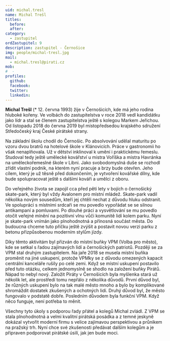 ```yaml
---
uid: michal.tresl
name: Michal Trešl
titles:
  before: 
  after: 
category:
  - zastupitel
ordZastupitel: 9
description: zastupitel - Černošice
img: people/michal-tresl.jpg
mail:
  - michal.tresl@pirati.cz
mob:
#  - 
profiles:
  github:
  facebook:
  twitter:
  linkedin:
---
```

**Michal Trešl** (* 12. června 1993) žije v Černošicích, kde má jeho rodina hluboké kořeny. Ve volbách do zastupitelstva v roce 2018 vedl kandidátku jako lídr a stal se členem zastupitelstva ještě s kolegou Markem Jeřichou. Od listopadu 2018 do června 2019 byl místopředsedou krajského sdružení Středočeský kraj České pirátské strany.

Na základní školu chodil do Černošic. Po absolvování udělal maturitu po vzoru dvou bratrů na hotelové škole v Klánovicích. Práce v gastronomii ho však nenaplňovala. Už v dětství inklinoval k umění i praktickému řemeslu. Studoval tedy ještě umělecké kovářství u mistra Voříška a mistra Havránka na uměleckořemeslné škole v Libni. Jako svobodomyslná duše se rozhodl zřídit vlastní podnik, na kterém nyní pracuje a brzy bude otevřen. Jeho cílem, který je už těsně před dokončením, je vytvoření kovářské dílny, kde bude spolupracovat ještě s dalšími kováři a umělci z oboru. 

Do veřejného života se zapojil cca před pěti lety v bojích o černošický skate-park, který byl vždy Avalonem pro místní mládež. Skate-park vadil několika novým sousedům, kteří jej chtěli nechat z důvodu hluku odstranit. Ve spolupráci s místními srdcaři se mu povedlo vypořádat se se silnou antikampaní a pomluvami. Po dlouhé práci a vysvětlování se mu povedlo otočit veřejné mínění na pozitivní vlnu vůči komunitě lidí kolem parku. Nyní je skate-park vnímán jako plnohodnotná a přínosná součást města. Do budoucna chceme tuto příčku ještě zvýšit a postavit novou verzi parku z betonu přizpůsobenou moderním stylům jízdy.

Díky těmto aktivitám byl přizván do místní buňky VPM (Volba pro město), kde se setkal s řadou zajímavých lidí a černošických patriotů. Později se za VPM stal druhým zastupitelem. Na jaře 2018 se musela místní buňka proměnit na jiné uskupení, protože VPMky se z důvodu omezených kapacit centrální kanceláře rušily po celé zemi. Když se místní uskupení postavilo před tuto otázku, celkem jednomyslně se shodlo na založení buňky Pirátů. Nápad to nebyl nový. Založit Piráty v Černošicích byla myšlenka stará už několik let, ale prostředí tomu nepřálo z několika důvodů. První důvod byl, že různých uskupení bylo na tak malé město mnoho a bylo by komplikované shromáždit dostatek zkušených a ochotných lidí. Druhý důvod byl, že město fungovalo v podstatě dobře. Posledním důvodem byla funkční VPM. Když něco funguje, není potřeba to měnit. 

Všechny tyto úkoly s podporou řady přátel a kolegů Michal zvládl. Z VPM se stala plnohodnotná a velmi kvalitní pirátská posádka a z temné jeskyně dokázal vytvořit moderní firmu s velice zajímavou perspektivou a průnikem na pražský trh. Nyní chce své zkušenosti předávat dalším kolegům a je připraven podporovat pirátské úsilí, jak jen bude moci.

